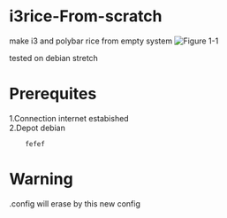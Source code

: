 # i3rice-From-scratch
make i3 and polybar rice from empty system
![Figure 1-1](https://github.com/thomas10-10/i3rice-From-scratch/edit/master/ty.jpg "Figure 1-1")

tested on debian stretch

# Prerequites
1.Connection internet estabished\
2.Depot debian
``` ff
    fefef
```

# Warning
.config will erase by this new config
